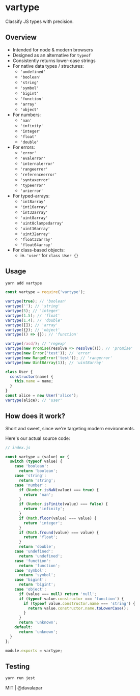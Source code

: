 
# vartype

Classify JS types with precision.

## Overview

- Intended for node & modern browsers
- Designed as an alternative for `typeof`
- Consistently returns lower-case strings
- For native data types / structures:
  - `'undefined'`
  - `'boolean'`
  - `'string'`
  - `'symbol'`
  - `'bigint'`
  - `'function'`
  - `'array'`
  - `'object'`
- For numbers:
  - `'nan'`
  - `'infinity'`
  - `'integer'`
  - `'float'`
  - `'double'`
- For errors:
  - `'error'`
  - `'evalerror'`
  - `'internalerror'`
  - `'rangeerror'`
  - `'referenceerror'`
  - `'syntaxerror'`
  - `'typeerror'`
  - `'urierror'`
- For typed-arrays:
  - `'int8array'`
  - `'int16array'`
  - `'int32array'`
  - `'uint8array'`
  - `'uint8clampedarray'`
  - `'uint16array'`
  - `'uint32array'`
  - `'float32array'`
  - `'float64array'`
- For class-based objects:
  - ie. `'user'` for `class User {}`

## Usage

```sh
yarn add vartype
```

```js
const vartype = require('vartype');

vartype(true); // 'boolean'
vartype(''); // 'string'
vartype(5); // 'integer'
vartype(1.5); // 'float'
vartype(1.4); // 'double'
vartype([]); // 'array'
vartype({}); // 'object'
vartype(() => {}); // 'function'

vartype(/asd/); // 'regexp'
vartype(new Promise(resolve => resolve())); // 'promise'
vartype(new Error('test')); // 'error'
vartype(new RangeError('test')); // 'rangerror'
vartype(new Uint8Array(1)); // 'uint8array'

class User {
  constructor(name) {
    this.name = name;
  }
}
const alice = new User('alice');
vartype(alice); // 'user'
```

## How does it work?

Short and sweet, since we're targeting modern environments.

Here's our actual source code:

```js
// index.js

const vartype = (value) => {
  switch (typeof value) {
    case 'boolean':
      return 'boolean';
    case 'string':
      return 'string';
    case 'number':
      if (Number.isNaN(value) === true) {
        return 'nan';
      }
      if (Number.isFinite(value) === false) {
        return 'infinity';
      }
      if (Math.floor(value) === value) {
        return 'integer';
      }
      if (Math.fround(value) === value) {
        return 'float';
      }
      return 'double';
    case 'undefined':
      return 'undefined';
    case 'function':
      return 'function';
    case 'symbol':
      return 'symbol';
    case 'bigint':
      return 'bigint';
    case 'object':
      if (value === null) return 'null';
      if (typeof value.constructor === 'function') {
        if (typeof value.constructor.name === 'string') {
          return value.constructor.name.toLowerCase();
        }
      }
      return 'unknown';
    default:
      return 'unknown';
  }
};

module.exports = vartype;
```

## Testing

```sh
yarn run jest
```

MIT | @davalapar